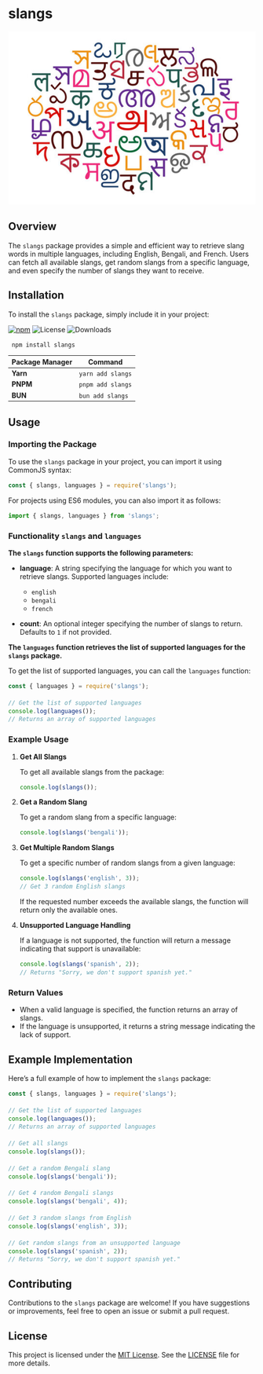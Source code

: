 # slangs
![](https://github.com/kuntalojha/slangs/blob/main/hero.jpg)


## Overview
The `slangs` package provides a simple and efficient way to retrieve slang words in multiple languages, including English, Bengali, and French. Users can fetch all available slangs, get random slangs from a specific language, and even specify the number of slangs they want to receive.

## Installation

To install the `slangs` package, simply include it in your project:

[![npm](https://img.shields.io/npm/v/slangs.svg)](https://www.npmjs.com/package/slangs)
![License](https://img.shields.io/npm/l/slangs.svg)
![Downloads](https://img.shields.io/npm/dt/slangs.svg)
```bash
 npm install slangs
```

| Package Manager | Command           |
| --------------- | ----------------- |
| **Yarn**        | `yarn add slangs` |
| **PNPM**        | `pnpm add slangs` |
| **BUN**         | `bun add slangs`  |

## Usage

### Importing the Package

To use the `slangs` package in your project, you can import it using CommonJS syntax:

```javascript
const { slangs, languages } = require('slangs');
```

For projects using ES6 modules, you can also import it as follows:

```javascript
import { slangs, languages } from 'slangs';
```

### Functionality `slangs` and `languages`

**The `slangs` function supports the following parameters:**

- **language**: A string specifying the language for which you want to retrieve slangs. Supported languages include:

  - `english`
  - `bengali`
  - `french`

- **count**: An optional integer specifying the number of slangs to return. Defaults to `1` if not provided.

**The `languages` function retrieves the list of supported languages for the `slangs` package.**

To get the list of supported languages, you can call the `languages` function:

```javascript
const { languages } = require('slangs');

// Get the list of supported languages
console.log(languages()); 
// Returns an array of supported languages
```

### Example Usage

1. **Get All Slangs**

   To get all available slangs from the package:

   ```javascript
   console.log(slangs());
   ```

2. **Get a Random Slang**

   To get a random slang from a specific language:

   ```javascript
   console.log(slangs('bengali'));
   ```

3. **Get Multiple Random Slangs**

   To get a specific number of random slangs from a given language:

   ```javascript
   console.log(slangs('english', 3)); 
   // Get 3 random English slangs
   ```

   If the requested number exceeds the available slangs, the function will return only the available ones.

4. **Unsupported Language Handling**

   If a language is not supported, the function will return a message indicating that support is unavailable:

   ```javascript
   console.log(slangs('spanish', 2)); 
   // Returns "Sorry, we don't support spanish yet."
   ```

### Return Values

- When a valid language is specified, the function returns an array of slangs.
- If the language is unsupported, it returns a string message indicating the lack of support.

## Example Implementation

Here’s a full example of how to implement the `slangs` package:

```javascript
const { slangs, languages } = require('slangs');

// Get the list of supported languages
console.log(languages()); 
// Returns an array of supported languages

// Get all slangs
console.log(slangs());

// Get a random Bengali slang
console.log(slangs('bengali'));

// Get 4 random Bengali slangs
console.log(slangs('bengali', 4));

// Get 3 random slangs from English
console.log(slangs('english', 3));

// Get random slangs from an unsupported language
console.log(slangs('spanish', 2)); 
// Returns "Sorry, we don't support spanish yet."
```

## Contributing

Contributions to the `slangs` package are welcome! If you have suggestions or improvements, feel free to open an issue or submit a pull request.

## License

This project is licensed under the [MIT License](https://opensource.org/license/mit). See the [LICENSE](LICENSE) file for more details.
